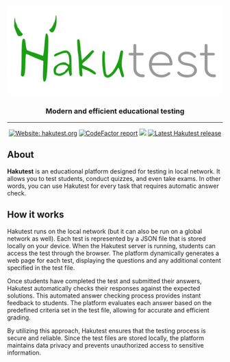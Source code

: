 <div align="center">
  <img src="./assets/logo.svg" alt="Hakutest" width="680">
  <h3>Modern and efficient educational testing</h3>
  <hr>
<a href="https://hakutest.org" target="_blank"><img src="https://img.shields.io/badge/website-hakutest.org-008000?style=for-the-badge" alt="Website: hakutest.org"></a>
<a href="https://www.codefactor.io/repository/github/shelepuginivan/hakutest/overview" target="_blank"><img src="https://www.codefactor.io/repository/github/shelepuginivan/hakutest/badge?style=for-the-badge" alt="CodeFactor report"></a>
<a href="" target="_blank"><img src="https://goreportcard.com/badge/github.com/shelepuginivan/hakutest?style=for-the-badge"></a>
<a href="https://github.com/shelepuginivan/hakutest/releases/latest"><img src="https://img.shields.io/github/v/release/shelepuginivan/hakutest?style=for-the-badge&color=67B458" alt="Latest Hakutest release"></a>
</div>

## About

**Hakutest** is an educational platform designed for testing in local network. It
allows you to test students, conduct quizzes, and even take exams. In other
words, you can use Hakutest for every task that requires automatic answer
check.

## How it works

Hakutest runs on the local network (but it can also be run on a global network
as well). Each test is represented by a JSON file that is stored locally on
your device. When the Hakutest server is running, students can access the test
through the browser. The platform dynamically generates a web page for each
test, displaying the questions and any additional content specified in the test
file.

Once students have completed the test and submitted their answers, Hakutest
automatically checks their responses against the expected solutions. This
automated answer checking process provides instant feedback to students. The
platform evaluates each answer based on the predefined criteria set in the test
file, allowing for accurate and efficient grading.

By utilizing this approach, Hakutest ensures that the testing process is secure
and reliable. Since the test files are stored locally, the platform maintains
data privacy and prevents unauthorized access to sensitive information.
